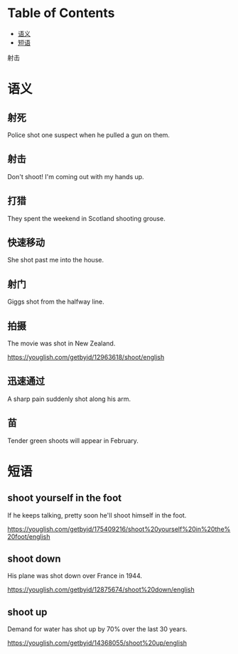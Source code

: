 
# Table of Contents

-   [语义](#org4809537)
-   [短语](#org9ac3a49)

射击


<a id="org4809537"></a>

# 语义


## 射死

Police shot one suspect when he pulled a gun on them.


## 射击

Don't shoot! I'm coming out with my hands up.


## 打猎

They spent the weekend in Scotland shooting grouse.


## 快速移动

She shot past me into the house.


## 射门

Giggs shot from the halfway line.


## 拍摄

The movie was shot in New Zealand.

<https://youglish.com/getbyid/12963618/shoot/english>


## 迅速通过

A sharp pain suddenly shot along his arm.


## 苗

Tender green shoots will appear in February.


<a id="org9ac3a49"></a>

# 短语


## shoot yourself in the foot

If he keeps talking, pretty soon he'll shoot himself in the foot.

<https://youglish.com/getbyid/175409216/shoot%20yourself%20in%20the%20foot/english>


## shoot down

His plane was shot down over France in 1944.

<https://youglish.com/getbyid/12875674/shoot%20down/english>


## shoot up

Demand for water has shot up by 70% over the last 30 years.

<https://youglish.com/getbyid/14368055/shoot%20up/english>

